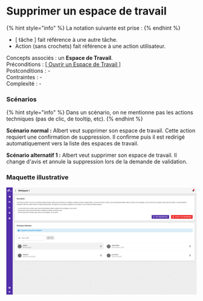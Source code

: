 # Supprimer un espace de travail

{% hint style="info" %}
La notation suivante est prise :
{% endhint %}

* \[ tâche \] fait référence à une autre tâche.
* Action \(sans crochets\) fait référence à une action utilisateur.

Concepts associés : un **Espace de Travail**.  
Préconditions : [\[ Ouvrir un Espace de Travail \]](charger-un-espace-de-travail.md)  
Postconditions : -  
Contraintes : -  
Complexité : -

### Scénarios

{% hint style="info" %}
Dans un scénario, on ne mentionne pas les actions techniques \(pas de clic, de tooltip, etc\). 
{% endhint %}

**Scénario normal :** Albert veut supprimer son espace de travail. Cette action requiert une confirmation de suppression. Il confirme puis il est redirigé automatiquement vers la liste des espaces de travail. 

**Scénario alternatif 1 :** Albert veut supprimer son espace de travail. Il change d'avis et annule la suppression lors de la demande de validation.

### Maquette illustrative <a id="maquette-illustrative"></a>

![Vue administrateur d&apos;un espace de travail](../../.gitbook/assets/workspace-view-admin.png)



